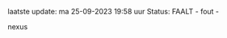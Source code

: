 laatste update: 
ma 25-09-2023 19:58   uur 
Status: FAALT - fout - 
<div class="service R">nexus</div>